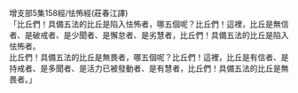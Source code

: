 增支部5集158經/怯怖經(莊春江譯)  
「比丘們！具備五法的比丘是陷入怯怖者，哪五個呢？比丘們！這裡，比丘是無信者、是破戒者、是少聞者、是懈怠者、是劣慧者，比丘們！具備五法的比丘是陷入怯怖者。  
比丘們！具備五法的比丘是無畏者，哪五個呢？比丘們！這裡，比丘是有信者、是持戒者、是多聞者、是活力已被發動者、是有慧者，比丘們！具備五法的比丘是無畏者。」  
  
  
